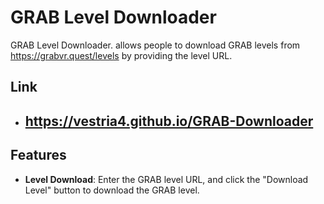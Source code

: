 # GRAB Level Downloader

GRAB Level Downloader. allows people to download GRAB levels from https://grabvr.quest/levels by providing the level URL.

## Link

- ## **https://vestria4.github.io/GRAB-Downloader**

## Features

- **Level Download**: Enter the GRAB level URL, and click the "Download Level" button to download the GRAB level.

